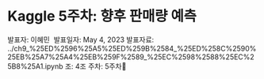 # Kaggle 5주차: 향후 판매량 예측

발표자: 이혜민 ­
발표일자: May 4, 2023
발표자료: ../ch9_%25ED%2596%25A5%25ED%259B%2584_%25ED%258C%2590%25EB%25A7%25A4%25EB%259F%2589_%25EC%2598%2588%25EC%25B8%25A1.ipynb
조: 4조
주차: 5주차💸